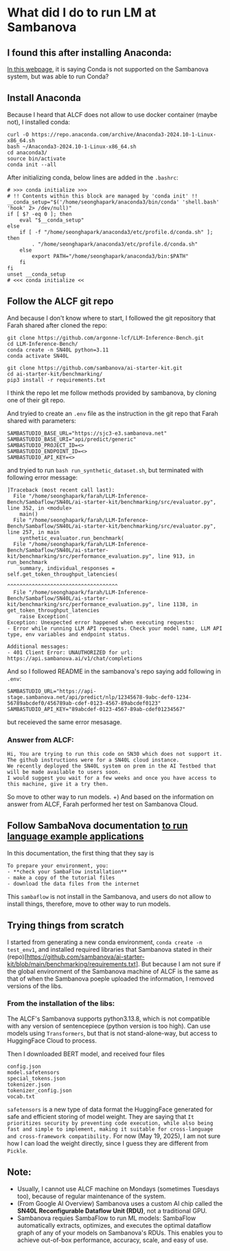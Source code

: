 # What did I do to run LM at Sambanova

## I found this after installing Anaconda:
[In this webpage](https://docs.alcf.anl.gov/ai-testbed/sambanova/virtual-environment/), it is saying Conda is not supported on the Sambanova system, but was able to run Conda?
## Install Anaconda
Because I heard that ALCF does not allow to use docker container (maybe not), I installed conda:
```
curl -O https://repo.anaconda.com/archive/Anaconda3-2024.10-1-Linux-x86_64.sh
bash ~/Anaconda3-2024.10-1-Linux-x86_64.sh
cd anaconda3/
source bin/activate
conda init --all
```

After initializing conda, below lines are added in the `.bashrc`:
```
# >>> conda initialize >>>
# !! Contents within this block are managed by 'conda init' !!
__conda_setup="$('/home/seonghapark/anaconda3/bin/conda' 'shell.bash' 'hook' 2> /dev/null)"
if [ $? -eq 0 ]; then
    eval "$__conda_setup"
else
    if [ -f "/home/seonghapark/anaconda3/etc/profile.d/conda.sh" ]; then
        . "/home/seonghapark/anaconda3/etc/profile.d/conda.sh"
    else
        export PATH="/home/seonghapark/anaconda3/bin:$PATH"
    fi
fi
unset __conda_setup
# <<< conda initialize <<
```

## Follow the ALCF git repo
And because I don't know where to start, I followed the git repository that Farah shared after cloned the repo:
```
git clone https://github.com/argonne-lcf/LLM-Inference-Bench.git
cd LLM-Inference-Bench/
conda create -n SN40L python=3.11
conda activate SN40L

git clone https://github.com/sambanova/ai-starter-kit.git
cd ai-starter-kit/benchmarking/
pip3 install -r requirements.txt 
```

I think the repo let me follow methods provided by sambanova, by cloning one of their git repo.

And tryied to create an `.env` file as the instruction in the git repo that Farah shared with parameters:
```
SAMBASTUDIO_BASE_URL="https://sjc3-e3.sambanova.net"
SAMBASTUDIO_BASE_URI="api/predict/generic"
SAMBASTUDIO_PROJECT_ID=<>
SAMBASTUDIO_ENDPOINT_ID=<>
SAMBASTUDIO_API_KEY=<>
```

and tryied to run
```bash run_synthetic_dataset.sh```,
but terminated with following error message:

```
]Traceback (most recent call last):
  File "/home/seonghapark/farah/LLM-Inference-Bench/Sambaflow/SN40L/ai-starter-kit/benchmarking/src/evaluator.py", line 352, in <module>
    main()
  File "/home/seonghapark/farah/LLM-Inference-Bench/Sambaflow/SN40L/ai-starter-kit/benchmarking/src/evaluator.py", line 257, in main
    synthetic_evaluator.run_benchmark(
  File "/home/seonghapark/farah/LLM-Inference-Bench/Sambaflow/SN40L/ai-starter-kit/benchmarking/src/performance_evaluation.py", line 913, in run_benchmark
    summary, individual_responses = self.get_token_throughput_latencies(
                                    ^^^^^^^^^^^^^^^^^^^^^^^^^^^^^^^^^^^^
  File "/home/seonghapark/farah/LLM-Inference-Bench/Sambaflow/SN40L/ai-starter-kit/benchmarking/src/performance_evaluation.py", line 1138, in get_token_throughput_latencies
    raise Exception(
Exception: Unexpected error happened when executing requests:                
- Error while running LLM API requests. Check your model name, LLM API type, env variables and endpoint status.                

Additional messages:
- 401 Client Error: UNAUTHORIZED for url: https://api.sambanova.ai/v1/chat/completions
```

And so I followed README in the sambanova's repo saying add following in `.env`:
```
SAMBASTUDIO_URL="https://api-stage.sambanova.net/api/predict/nlp/12345678-9abc-def0-1234-56789abcdef0/456789ab-cdef-0123-4567-89abcdef0123"
SAMBASTUDIO_API_KEY="89abcdef-0123-4567-89ab-cdef01234567"
```
but receieved the same error mesasage.

### Answer from ALCF:
```
Hi, You are trying to run this code on SN30 which does not support it.
The github instructions were for a SN40L cloud instance.
We recently deployed the SN40L system on prem in the AI Testbed that will be made available to users soon.
I would suggest you wait for a few weeks and once you have access to this machine, give it a try then.
```

So move to other way to run models.
+) And based on the information on answer from ALCF, Farah performed her test on Sambanova Cloud.

## Follow SambaNova documentation [to run language example applications](https://docs.sambanova.ai/developer/latest/run-examples-language.html)
In this documentation, the first thing that they say is
```
To prepare your environment, you:
- **check your SambaFlow installation**
- make a copy of the tutorial files
- download the data files from the internet
```

This `sambaflow` is not install in the Sambanova, and users do not allow to install things, therefore, move to other way to run models.

## Trying things from scratch
I started from generating a new conda environment, `conda create -n test_env1`, and installed required libraries that Sambanova stated in their (repo)[https://github.com/sambanova/ai-starter-kit/blob/main/benchmarking/requirements.txt]. But because I am not sure if the global environment of the Sambanova machine of ALCF is the same as that of when the Sambanova poeple uploaded the information, I removed versions of the libs.

### From the installation of the libs:
The ALCF's Sambanova supports python3.13.8, which is not compatible with any version of sentencepiece (python version is too high).
Can use models using `Transformers`, but that is not stand-alone-way, but access to HuggingFace Cloud to process.

Then I downloaded BERT model, and received four files
```
config.json
model.safetensors
special_tokens.json
tokenizer.json
tokenizer_config.json
vocab.txt
```

`safetensors` is a new type of data format the HuggingFace generated for safe and efficient storing of model weight. They are saying that `It prioritizes security by preventing code execution, while also being fast and simple to implement, making it suitable for cross-language and cross-framework compatibility.` For now (May 19, 2025), I am not sure how I can load the weight directly, since I guess they are different from `Pickle`.

## Note:
- Usually, I cannot use ALCF machine on Mondays (sometimes Tuesdays too), because of regular maintenance of the system.
- (From Google AI Overview) Sambanova uses a custom AI chip called the **SN40L Reconfigurable Dataflow Unit (RDU)**, not a traditional GPU.
- Sambanova requies SambaFlow to run ML models: SambaFlow automatically extracts, optimizes, and executes the optimal dataflow graph of any of your models on Sambanova's RDUs. This enables you to achieve out-of-box performance, accuracy, scale, and easy of use.

